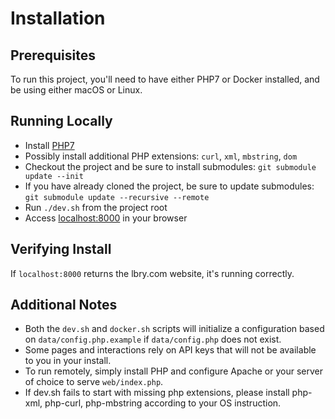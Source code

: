 # Installation

## Prerequisites

To run this project, you'll need to have either PHP7 or Docker installed, and be using either macOS or Linux.

## Running Locally

- Install [PHP7](http://php.net/downloads.php)
- Possibly install additional PHP extensions: `curl`, `xml`, `mbstring`, `dom`
- Checkout the project and be sure to install submodules: `git submodule update --init`
- If you have already cloned the project, be sure to update submodules: `git submodule update --recursive --remote`
- Run `./dev.sh` from the project root
- Access [localhost:8000](http://localhost:8000) in your browser

## Verifying Install

If `localhost:8000` returns the lbry.com website, it's running correctly.

## Additional Notes

- Both the `dev.sh` and `docker.sh` scripts will initialize a configuration based on `data/config.php.example` if `data/config.php` does not exist.
- Some pages and interactions rely on API keys that will not be available to you in your install.
- To run remotely, simply install PHP and configure Apache or your server of choice to serve `web/index.php`.
- If dev.sh fails to start with missing php extensions, please install php-xml, php-curl, php-mbstring according to your OS instruction.
